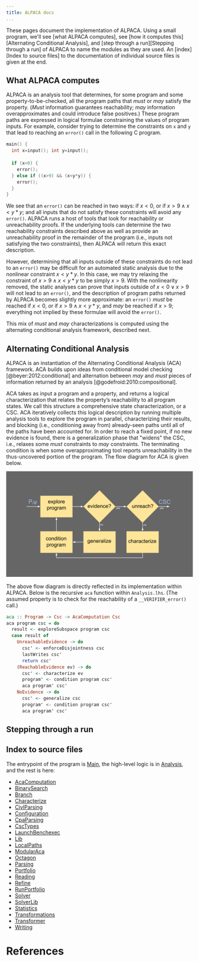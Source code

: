 ```yaml
---
title: ALPACA docs
...
```


These pages document the implementation of ALPACA.
Using a small program, we'll see [what ALPACA computes],
see [how it computes this][Alternating Conditional Analysis],
and [step through a run][Stepping through a run] of
ALPACA to name the modules as they are used.
An [index][Index to source files] to the documentation of
individual source files is given at the end.

What ALPACA computes
--------------------

ALPACA is an analysis tool that determines, for some program
and some property-to-be-checked, all the program paths that
*must* or *may* satisfy the property.
(*Must* information guarantees reachability; *may* information
overapproximates and could introduce false positives.)
These program paths are expressed in logical formulae
constraining the values of program inputs.
For example, consider trying to determine the constraints
on `x` and `y` that lead to reaching an `error()` call
in the following C program.

``` c
main() {
  int x=input(); int y=input();

  if (x<0) {
    error();
  } else if ((x>9) && (x<y*y)) {
    error();
  }
}
```

We see that an `error()` can be reached in two ways:
if $x<0$, or if $x>9 \land x<y*y$; and all inputs that
do not satisfy these constraints will avoid any `error()`.
ALPACA runs a host of tools that look for reachability
or unreachability proofs.
If the underlying tools can determine the two reachability
constraints described above as well as provide an unreachability
proof in the remainder of the program (i.e., inputs not
satisfying the two constraints), then ALPACA will return
this exact description.

However, determining that all inputs outside of these
constraints do not lead to an `error()` may be
difficult for an automated static analysis due to the
nonlinear constraint $x<y*y$.
In this case, we may try relaxing the constraint of
$x>9 \land x<y*y$ to be simply $x>9$.
With the nonlinearity removed, the static analyses
can prove that inputs outside of $x<0 \lor x>9$ will
not lead to an `error()`, and the description of
program paths returned by ALPACA becomes slightly
more approximate: an `error()` *must* be reached if
$x<0$, or if $x>9 \land x<y*y$, and *may* be reached
if $x>9$; everything not implied by these formulae
will avoid the `error()`.

This mix of *must* and *may* characterizations is
computed using the alternating conditional analysis
framework, described next.

Alternating Conditional Analysis
--------------------------------

ALPACA is an instantiation of the Alternating Conditional
Analysis (ACA) framework.
ACA builds upon ideas from
conditional model checking [@beyer:2012:conditional]
and alternation between *may* and *must* pieces of
information returned by an
analysis [@godefroid:2010:compositional].

ACA takes as input a program and a property,
and returns a logical characterization that
relates the property’s reachability to all program states.
We call this structure a comprehensive state characterization, 
or a CSC.
ACA iteratively collects this logical description by
running multiple analysis tools to explore the program
in parallel,
characterizing their results,
and blocking (i.e., conditioning away from)
already-seen paths until 
all of the paths have been accounted for.
In order to reach a fixed point, if no new evidence
is found, there is a generalization phase that
"widens" the CSC, i.e., relaxes some *must* constraints
to *may* constraints.
The terminating condition is when some overapproximating
tool reports unreachability in the thus-uncovered
portion of the program.
The flow diagram for ACA is given below.

![](pics/flow-diagram.svg)

The above flow diagram is directly reflected in its
implementation within ALPACA.
Below is the recursive `aca` function within
`Analysis.lhs`.
(The assumed property is to check for the
reachability of a `__VERIFIER_error()` call.)

``` haskell
aca :: Program -> Csc -> AcaComputation Csc
aca program csc = do
  result <- exploreSubspace program csc
  case result of
    UnreachableEvidence -> do
      csc' <- enforceDisjointness csc
      lastWrites csc'
      return csc'
    (ReachableEvidence ev) -> do
      csc' <- characterize ev
      program' <- condition program csc'
      aca program' csc'
    NoEvidence -> do
      csc' <- generalize csc
      program' <- condition program csc'
      aca program' csc'
```

Stepping through a run
----------------------

Index to source files
---------------------

The entrypoint of the program is [Main](app/Main.html),
the high-level logic is in [Analysis](src/Analysis.html), and
the rest is here:

* [AcaComputation](src/AcaComputation.html)
* [BinarySearch](src/BinarySearch.html)
* [Branch](src/Branch.html)
* [Characterize](src/Characterize.html)
* [CivlParsing](src/CivlParsing.html)
* [Configuration](src/Configuration.html)
* [CpaParsing](src/CpaParsing.html)
* [CscTypes](src/CscTypes.html)
* [LaunchBenchexec](src/LaunchBenchexec.html)
* [Lib](src/Lib.html)
* [LocalPaths](src/LocalPaths.html)
* [ModularAca](src/ModularAca.html)
* [Octagon](src/Octagon.html)
* [Parsing](src/Parsing.html)
* [Portfolio](src/Portfolio.html)
* [Reading](src/Reading.html)
* [Refine](src/Refine.html)
* [RunPortfolio](src/RunPortfolio.html)
* [Solver](src/Solver.html)
* [SolverLib](src/SolverLib.html)
* [Statistics](src/Statistics.html)
* [Transformations](src/Transformations.html)
* [Transformer](src/Transformer.html)
* [Writing](src/Writing.html)

# References